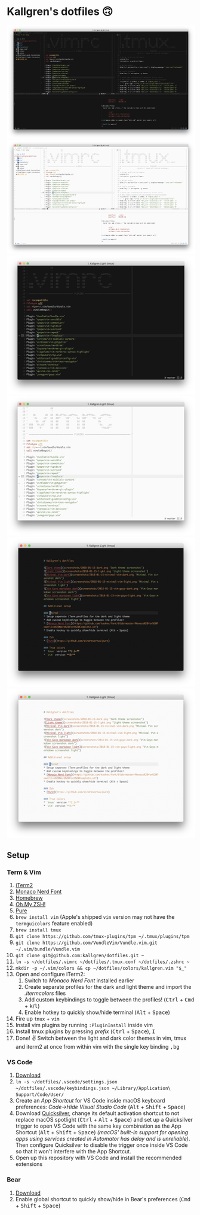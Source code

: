 # Kallgren's dotfiles 🙃

![Dark theme](screenshots/2018-01-15-dark.png "Dark theme screenshot")
![Light theme](screenshots/2018-01-15-light.png "Light theme screenshot")
![Minimal Vim dark](screenshots/2018-01-15-minimal-vim-dark.png "Minimal Vim screenshot dark")
![Minimal Vim light](screenshots/2018-01-15-minimal-vim-light.png "Minimal Vim screenshot light")
![Vim Goyo markdown dark](screenshots/2018-01-15-vim-goyo-dark.png "Vim Goyo markdown screenshot dark")
![Vim Goyo markdown light](screenshots/2018-01-15-vim-goyo-light.png "Vim Goyo markdown screenshot light")

## Setup

### Term & Vim

1. [iTerm2](https://www.iterm2.com/)
2. [Monaco Nerd Font](https://github.com/taohex/font/blob/master/Monaco%20for%20Powerline%20Nerd%20Font%20Complete.otf)
3. [Homebrew](https://brew.sh/)
4. [Oh My ZSH!](https://ohmyz.sh/)
5. [Pure](https://github.com/sindresorhus/pure)
6. `brew install vim` (Apple's shipped `vim` version may not have the `termguicolors` feature enabled)
7. `brew install tmux`
8. `git clone https://github.com/tmux-plugins/tpm ~/.tmux/plugins/tpm`
9. `git clone https://github.com/VundleVim/Vundle.vim.git ~/.vim/bundle/Vundle.vim`
10. `git clone git@github.com:kallgren/dotfiles.git ~`
11. `ln -s ~/dotfiles/.vimrc ~/dotfiles/.tmux.conf ~/dotfiles/.zshrc ~`
12. `mkdir -p ~/.vim/colors && cp ~/dotfiles/colors/kallgren.vim "$_"`
13. Open and configure iTerm2:
    1. Switch to _Monaco Nerd Font_ installed earlier
    2. Create separate profiles for the dark and light theme and import the _.itermcolors_ files
    3. Add custom keybindings to toggle between the profiles! (<kbd>Ctrl</kbd> + <kbd>Cmd</kbd> + <kbd>k</kbd>/<kbd>l</kbd>)
    4. Enable hotkey to quickly show/hide terminal (<kbd>Alt</kbd> + <kbd>Space</kbd>)
14. Fire up `tmux` + `vim`
15. Install vim plugins by running `:PluginInstall` inside vim
16. Install tmux plugins by pressing _prefix_ (<kbd>Ctrl</kbd> + <kbd>Space</kbd>), <kbd>I</kbd>
17. Done! ✌️ Switch between the light and dark color themes in vim, tmux and iterm2 at once from within vim with the single key binding <kbd>,</kbd><kbd>b</kbd><kbd>g</kbd>

### VS Code

1. [Download](https://code.visualstudio.com/)
2. `ln -s ~/dotfiles/.vscode/settings.json ~/dotfiles/.vscode/keybindings.json ~/Library/Application\ Support/Code/User/`
3. Create an _App Shortcut_ for VS Code inside macOS keyboard preferences: _Code->Hide Visual Studio Code_ (<kbd>Alt</kbd> + <kbd>Shift</kbd> + <kbd>Space</kbd>)
4. Download [Quicksilver](https://qsapp.com/), change its default activation shortcut to not replace macOS spotlight (<kbd>Ctrl</kbd> + <kbd>Alt</kbd> + <kbd>Space</kbd>) and set up a Quicksilver trigger to open VS Code with the same key combination as the App Shortcut (<kbd>Alt</kbd> + <kbd>Shift</kbd> + <kbd>Space</kbd>) _(macOS' built-in support for opening apps using services created in Automator has delay and is unreliable)_. Then configure Quicksilver to disable the trigger once inside VS Code so that it won't interfere with the App Shortcut.
5. Open up this repository with VS Code and install the recommended extensions

### Bear

1. [Download](https://bear.app/)
2. Enable global shortcut to quickly show/hide in Bear's preferences (<kbd>Cmd</kbd> + <kbd>Shift</kbd> + <kbd>Space</kbd>)
